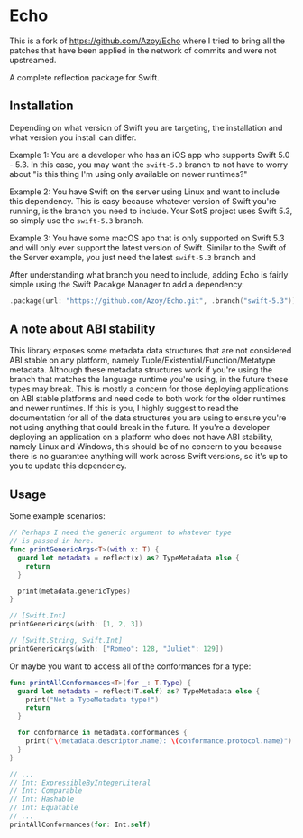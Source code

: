 # Echo

This is a fork of https://github.com/Azoy/Echo where I tried to bring all the patches
that have been applied in the network of commits and were not upstreamed.

A complete reflection package for Swift.

## Installation

Depending on what version of Swift you are targeting, the installation and what version you install can differ.

Example 1: You are a developer who has an iOS app who supports Swift 5.0 - 5.3. In this case, you may want the `swift-5.0` branch to not have to worry about "is this thing I'm using only available on newer runtimes?"

Example 2: You have Swift on the server using Linux and want to include this dependency. This is easy because whatever version of Swift you're running, is the branch you need to include. Your SotS project uses Swift 5.3, so simply use the `swift-5.3` branch.

Example 3: You have some macOS app that is only supported on Swift 5.3 and will only ever support the latest version of Swift. Similar to the Swift of the Server example, you just need the latest `swift-5.3` branch and 

After understanding what branch you need to include, adding Echo is fairly simple using the Swift Pacakge Manager to add a dependency:

```swift
.package(url: "https://github.com/Azoy/Echo.git", .branch("swift-5.3"))
```


## A note about ABI stability

This library exposes some metadata data structures that are not considered ABI stable on any platform, namely Tuple/Existential/Function/Metatype metadata. Although these metadata structures work if you're using the branch that matches the language runtime you're using, in the future these types may break. This is mostly a concern for those deploying applications on ABI stable platforms and need code to both work for the older runtimes and newer runtimes. If this is you, I highly suggest to read the documentation for all of the data structures you are using to ensure you're not using anything that could break in the future. If you're a developer deploying an application on a platform who does not have ABI stability, namely Linux and Windows, this should be of no concern to you because there is no guarantee anything will work across Swift versions, so it's up to you to update this dependency.

## Usage

Some example scenarios:

```swift
// Perhaps I need the generic argument to whatever type
// is passed in here.
func printGenericArgs<T>(with x: T) {
  guard let metadata = reflect(x) as? TypeMetadata else {
    return
  }

  print(metadata.genericTypes)
}

// [Swift.Int]
printGenericArgs(with: [1, 2, 3])

// [Swift.String, Swift.Int]
printGenericArgs(with: ["Romeo": 128, "Juliet": 129])
```

Or maybe you want to access all of the conformances for a type:

```swift
func printAllConformances<T>(for _: T.Type) {
  guard let metadata = reflect(T.self) as? TypeMetadata else {
    print("Not a TypeMetadata type!")
    return
  }

  for conformance in metadata.conformances {
    print("\(metadata.descriptor.name): \(conformance.protocol.name)")
  }
}

// ...
// Int: ExpressibleByIntegerLiteral
// Int: Comparable
// Int: Hashable
// Int: Equatable
// ...
printAllConformances(for: Int.self)
```
